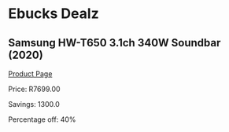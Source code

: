 
# Ebucks Dealz
## Samsung HW-T650 3.1ch 340W Soundbar (2020)
[Product Page](https://www.ebucks.com/web/shop/productSelected.do?prodId=1083309176&catId=1158502431)

Price: R7699.00

Savings: 1300.0

Percentage off: 40%
	